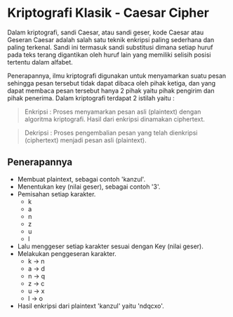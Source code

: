 # Kriptografi Klasik - Caesar Cipher
Dalam kriptografi, sandi Caesar, atau sandi geser, kode Caesar atau Geseran Caesar adalah salah satu teknik enkripsi paling sederhana dan paling terkenal. Sandi ini termasuk sandi substitusi dimana setiap huruf pada teks terang digantikan oleh huruf lain yang memiliki selisih posisi tertentu dalam alfabet.

Penerapannya, ilmu kriptografi digunakan untuk menyamarkan suatu pesan sehingga pesan tersebut tidak dapat dibaca oleh pihak ketiga, dan yang dapat membaca pesan tersebut hanya 2 pihak yaitu pihak pengirim dan pihak penerima. Dalam kriptografi terdapat 2 istilah yaitu :

>Enkripsi : Proses menyamarkan pesan asli (plaintext) dengan algoritma kriptografi. Hasil dari enkripsi dinamakan ciphertext.

>Dekripsi : Proses pengembalian pesan yang telah dienkripsi (ciphertext) menjadi pesan asli (plaintext).

## Penerapannya
- Membuat plaintext, sebagai contoh 'kanzul'.
- Menentukan key (nilai geser), sebagai contoh '3'.
- Pemisahan setiap karakter.
    - k
    - a
    - n
    - z
    - u
    - l
- Lalu menggeser setiap karakter sesuai dengan Key (nilai geser).
- Melakukan penggeseran karakter.
    - k     -> n
    - a     -> d
    - n     -> q
    - z     -> c
    - u     -> x
    - l     -> o
- Hasil enkripsi dari plaintext 'kanzul' yaitu 'ndqcxo'.
